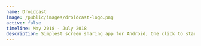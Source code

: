 ```yaml
---
name: Droidcast
image: /public/images/droidcast-logo.png
active: false
timeline: May 2018 - July 2018
description: Simplest screen sharing app for Android, One click to start sharing your screen without USB
---
```

